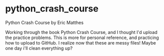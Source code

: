 # python_crash_course
Python Crash Course by Eric Matthes

Working through the book Python Crash Course, and I thought I'd upload the practice problems.
This is more for personal reference, and practicing how to upload to GitHub.
I realize now that these are messy files! Maybe one day i'll clean everything up?
